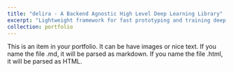 ```yaml
---
title: "delira - A Backend Agnostic High Level Deep Learning Library"
excerpt: "Lightweight framework for fast prototyping and training deep neural networks with PyTorch and TensorFlow<br/><img src='/images/delira.svg'>"
collection: portfolio
---
```


This is an item in your portfolio. It can be have images or nice text. If you name the file .md, it will be parsed as markdown. If you name the file .html, it will be parsed as HTML. 
